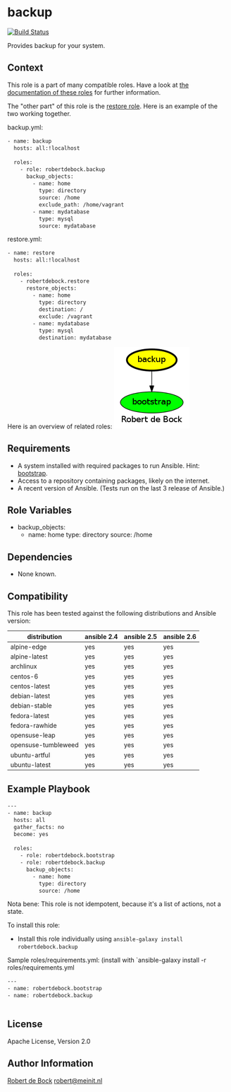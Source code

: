 backup
=========

[![Build Status](https://travis-ci.org/robertdebock/ansible-role-backup.svg?branch=master)](https://travis-ci.org/robertdebock/ansible-role-backup)

Provides backup for your system.

Context
--------
This role is a part of many compatible roles. Have a look at [the documentation of these roles](https://robertdebock.nl/) for further information.

The "other part" of this role is the [restore role](https://galaxy.ansible.com/robertdebock/restore). Here is an example of the two working together.

backup.yml:
```
- name: backup
  hosts: all:!localhost

  roles:
    - role: robertdebock.backup
      backup_objects:
        - name: home
          type: directory
          source: /home
          exclude_path: /home/vagrant
        - name: mydatabase
          type: mysql
          source: mydatabase
```

restore.yml:
```
- name: restore
  hosts: all:!localhost
  
  roles:
    - robertdebock.restore
      restore_objects:
        - name: home
          type: directory
          destination: /
          exclude: /vagrant
        - name: mydatabase
          type: mysql
          destination: mydatabase
```

Here is an overview of related roles:
![dependencies](https://raw.githubusercontent.com/robertdebock/drawings/artifacts/backup.png "Dependency")

Requirements
------------

- A system installed with required packages to run Ansible. Hint: [bootstrap](https://galaxy.ansible.com/robertdebock/bootstrap).
- Access to a repository containing packages, likely on the internet.
- A recent version of Ansible. (Tests run on the last 3 release of Ansible.)

Role Variables
--------------

- backup_objects:
    - name: home
      type: directory
      source: /home

Dependencies
------------

- None known.

Compatibility
-------------

This role has been tested against the following distributions and Ansible version:

|distribution|ansible 2.4|ansible 2.5|ansible 2.6|
|------------|-----------|-----------|-----------|
|alpine-edge|yes|yes|yes|
|alpine-latest|yes|yes|yes|
|archlinux|yes|yes|yes|
|centos-6|yes|yes|yes|
|centos-latest|yes|yes|yes|
|debian-latest|yes|yes|yes|
|debian-stable|yes|yes|yes|
|fedora-latest|yes|yes|yes|
|fedora-rawhide|yes|yes|yes|
|opensuse-leap|yes|yes|yes|
|opensuse-tumbleweed|yes|yes|yes|
|ubuntu-artful|yes|yes|yes|
|ubuntu-latest|yes|yes|yes|

Example Playbook
----------------

```
---
- name: backup
  hosts: all
  gather_facts: no
  become: yes

  roles:
    - role: robertdebock.bootstrap
    - role: robertdebock.backup
      backup_objects:
        - name: home
          type: directory
          source: /home
```

Nota bene: This role is not idempotent, because it's a list of actions, not a state.

To install this role:
- Install this role individually using `ansible-galaxy install robertdebock.backup`

Sample roles/requirements.yml: (install with `ansible-galaxy install -r roles/requirements.yml
```
---
- name: robertdebock.bootstrap
- name: robertdebock.backup
   
```

License
-------

Apache License, Version 2.0

Author Information
------------------

[Robert de Bock](https://robertdebock.nl/) <robert@meinit.nl>

